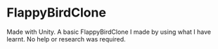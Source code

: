 # FlappyBirdClone
 Made with Unity. A basic FlappyBirdClone I made by using what I have learnt. No help or research was required.
